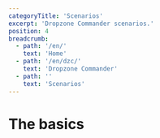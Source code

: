 ```yaml
---
categoryTitle: 'Scenarios'
excerpt: 'Dropzone Commander scenarios.'
position: 4
breadcrumb:
  - path: '/en/'
    text: 'Home'
  - path: '/en/dzc/'
    text: 'Dropzone Commander'
  - path: ''
    text: 'Scenarios'
---
```

# The basics

<script setup>
  import { data as pages } from '/documents.data'
  const slug = '/en/dzc/scenarios/'
  const filteredPages = pages.filter(page => page?.href.indexOf(slug) > -1 && page?.href.indexOf('index.html') < 0)
    .sort((a, b) => a.position - b.position)
</script>

<CategoryCardsContainer :pages="filteredPages" />
